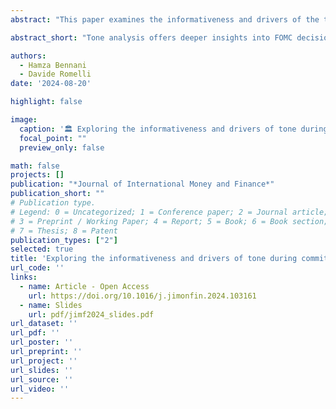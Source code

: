 ```yaml
---
abstract: "This paper examines the informativeness and drivers of the tone used by FOMC members to gain insights into the decision-making process of the FOMC. We use a bag-of-words approach to measure the tone of transcripts at the speaker-meeting-round level from 1992-2009 and find persistent differences in tone among FOMC members. We also document how Presidents of regional Federal Reserve Banks use a more volatile and positive tone than the Federal Reserve Bank Board of Governors members. Next, we investigate whether the tone used during FOMC deliberations is associated with future monetary policy decisions and study the drivers of differences in tone among FOMC members. Our results suggest that tone is useful in predicting future policy decisions and that differences in tone are mainly associated with the differences in the individual inflation projections of FOMC members."

abstract_short: "Tone analysis offers deeper insights into FOMC decision-making, beyond dissenting votes. Differences in tone are primarily driven by individual inflation projections of FOMC members."

authors:
  - Hamza Bennani
  - Davide Romelli
date: '2024-08-20'

highlight: false

image:
  caption: '🏛️ Exploring the informativeness and drivers of tone during committee meetings'
  focal_point: ""
  preview_only: false

math: false
projects: []
publication: "*Journal of International Money and Finance*"
publication_short: ""
# Publication type.
# Legend: 0 = Uncategorized; 1 = Conference paper; 2 = Journal article;
# 3 = Preprint / Working Paper; 4 = Report; 5 = Book; 6 = Book section;
# 7 = Thesis; 8 = Patent
publication_types: ["2"]
selected: true
title: 'Exploring the informativeness and drivers of tone during committee meetings: the case of the Federal Reserve'
url_code: ''
links:
  - name: Article - Open Access
    url: https://doi.org/10.1016/j.jimonfin.2024.103161
  - name: Slides
    url: pdf/jimf2024_slides.pdf
url_dataset: ''
url_pdf: ''
url_poster: ''
url_preprint: ''
url_project: ''
url_slides: ''
url_source: ''
url_video: ''
---
```

